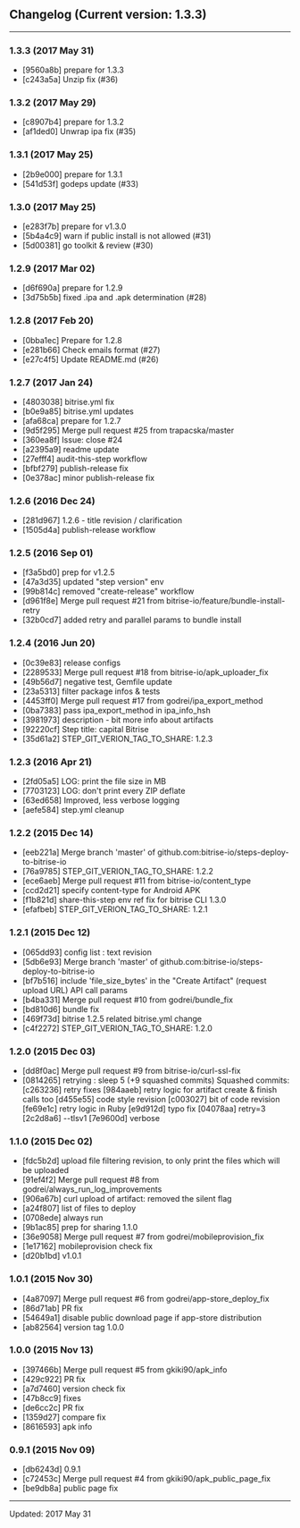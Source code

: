 ## Changelog (Current version: 1.3.3)

-----------------

### 1.3.3 (2017 May 31)

* [9560a8b] prepare for 1.3.3
* [c243a5a] Unzip fix (#36)

### 1.3.2 (2017 May 29)

* [c8907b4] prepare for 1.3.2
* [af1ded0] Unwrap ipa fix (#35)

### 1.3.1 (2017 May 25)

* [2b9e000] prepare for 1.3.1
* [541d53f] godeps update (#33)

### 1.3.0 (2017 May 25)

* [e283f7b] prepare for v1.3.0
* [5b4a4c9] warn if public install is not allowed (#31)
* [5d00381] go toolkit & review (#30)

### 1.2.9 (2017 Mar 02)

* [d6f690a] prepare for 1.2.9
* [3d75b5b] fixed .ipa and .apk determination (#28)

### 1.2.8 (2017 Feb 20)

* [0bba1ec] Prepare for 1.2.8
* [e281b66] Check emails format (#27)
* [e27c4f5] Update README.md (#26)

### 1.2.7 (2017 Jan 24)

* [4803038] bitrise.yml fix
* [b0e9a85] bitrise.yml updates
* [afa68ca] prepare for 1.2.7
* [9d5f295] Merge pull request #25 from trapacska/master
* [360ea8f] Issue: close #24
* [a2395a9] readme update
* [27efff4] audit-this-step workflow
* [bfbf279] publish-release fix
* [0e378ac] minor publish-release fix

### 1.2.6 (2016 Dec 24)

* [281d967] 1.2.6 - title revision / clarification
* [1505d4a] publish-release workflow

### 1.2.5 (2016 Sep 01)

* [f3a5bd0] prep for v1.2.5
* [47a3d35] updated "step version" env
* [99b814c] removed "create-release" workflow
* [d961f8e] Merge pull request #21 from bitrise-io/feature/bundle-install-retry
* [32b0cd7] added retry and parallel params to bundle install

### 1.2.4 (2016 Jun 20)

* [0c39e83] release configs
* [2289533] Merge pull request #18 from bitrise-io/apk_uploader_fix
* [49b56d7] negative test, Gemfile update
* [23a5313] filter package infos & tests
* [4453ff0] Merge pull request #17 from godrei/ipa_export_method
* [0ba7383] pass ipa_export_method in ipa_info_hsh
* [3981973] description - bit more info about artifacts
* [92220cf] Step title: capital Bitrise
* [35d61a2] STEP_GIT_VERION_TAG_TO_SHARE: 1.2.3

### 1.2.3 (2016 Apr 21)

* [2fd05a5] LOG: print the file size in MB
* [7703123] LOG: don't print every ZIP deflate
* [63ed658] Improved, less verbose logging
* [aefe584] step.yml cleanup

### 1.2.2 (2015 Dec 14)

* [eeb221a] Merge branch 'master' of github.com:bitrise-io/steps-deploy-to-bitrise-io
* [76a9785] STEP_GIT_VERION_TAG_TO_SHARE: 1.2.2
* [ece6aeb] Merge pull request #11 from bitrise-io/content_type
* [ccd2d21] specify content-type for Android APK
* [f1b821d] share-this-step env ref fix for bitrise CLI 1.3.0
* [efafbeb] STEP_GIT_VERION_TAG_TO_SHARE: 1.2.1

### 1.2.1 (2015 Dec 12)

* [065dd93] config list : text revision
* [5db6e93] Merge branch 'master' of github.com:bitrise-io/steps-deploy-to-bitrise-io
* [bf7b516] include 'file_size_bytes' in the "Create Artifact" (request upload URL) API call params
* [b4ba331] Merge pull request #10 from godrei/bundle_fix
* [bd810d6] bundle fix
* [469f73d] bitrise 1.2.5 related bitrise.yml change
* [c4f2272] STEP_GIT_VERION_TAG_TO_SHARE: 1.2.0

### 1.2.0 (2015 Dec 03)

* [dd8f0ac] Merge pull request #9 from bitrise-io/curl-ssl-fix
* [0814265] retrying : sleep 5 (+9 squashed commits) Squashed commits: [c263236] retry fixes [984aaeb] retry logic for artifact create & finish calls too [d455e55] code style revision [c003027] bit of code revision [fe69e1c] retry logic in Ruby [e9d912d] typo fix [04078aa] retry=3 [2c2d8a6] --tlsv1 [7e9600d] verbose

### 1.1.0 (2015 Dec 02)

* [fdc5b2d] upload file filtering revision, to only print the files which will be uploaded
* [91ef4f2] Merge pull request #8 from godrei/always_run_log_improvements
* [906a67b] curl upload of artifact: removed the silent flag
* [a24f807] list of files to deploy
* [0708ede] always run
* [9b1ac85] prep for sharing 1.1.0
* [36e9058] Merge pull request #7 from godrei/mobileprovision_fix
* [1e17162] mobileprovision check fix
* [d20b1bd] v1.0.1

### 1.0.1 (2015 Nov 30)

* [4a87097] Merge pull request #6 from godrei/app-store_deploy_fix
* [86d71ab] PR fix
* [54649a1] disable public download page if app-store distribution
* [ab82564] version tag 1.0.0

### 1.0.0 (2015 Nov 13)

* [397466b] Merge pull request #5 from gkiki90/apk_info
* [429c922] PR fix
* [a7d7460] version check fix
* [47b8cc9] fixes
* [de6cc2c] PR fix
* [1359d27] compare fix
* [8616593] apk info

### 0.9.1 (2015 Nov 09)

* [db6243d] 0.9.1
* [c72453c] Merge pull request #4 from gkiki90/apk_public_page_fix
* [be9db8a] public page fix

-----------------

Updated: 2017 May 31